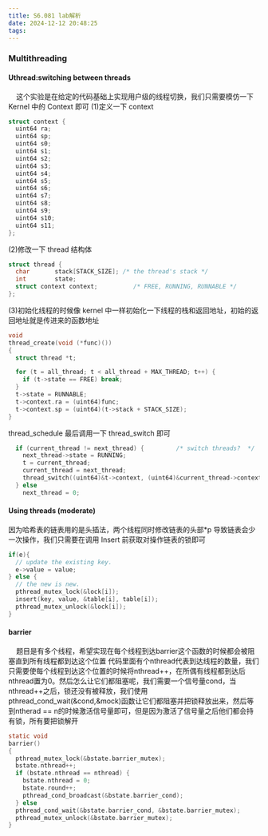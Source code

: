 ```yaml
---
title: S6.081 lab解析
date: 2024-12-12 20:48:25
tags:
---
```


### Multithreading

#### Uthread:switching between threads

&nbsp;&nbsp;&nbsp;&nbsp;这个实验是在给定的代码基础上实现用户级的线程切换，我们只需要模仿一下 Kernel 中的 Context 即可
(1)定义一下 context

```c
struct context {
  uint64 ra;
  uint64 sp;
  uint64 s0;
  uint64 s1;
  uint64 s2;
  uint64 s3;
  uint64 s4;
  uint64 s5;
  uint64 s6;
  uint64 s7;
  uint64 s8;
  uint64 s9;
  uint64 s10;
  uint64 s11;
};
```

(2)修改一下 thread 结构体

```c
struct thread {
  char       stack[STACK_SIZE]; /* the thread's stack */
  int        state;
  struct context context;          /* FREE, RUNNING, RUNNABLE */
};
```

(3)初始化线程的时候像 kernel 中一样初始化一下线程的栈和返回地址，初始的返回地址就是传进来的函数地址

```c
void
thread_create(void (*func)())
{
  struct thread *t;

  for (t = all_thread; t < all_thread + MAX_THREAD; t++) {
    if (t->state == FREE) break;
  }
  t->state = RUNNABLE;
  t->context.ra = (uint64)func;
  t->context.sp = (uint64)(t->stack + STACK_SIZE);
}
```

thread_schedule 最后调用一下 thread_switch 即可

```c
  if (current_thread != next_thread) {         /* switch threads?  */
    next_thread->state = RUNNING;
    t = current_thread;
    current_thread = next_thread;
    thread_switch((uint64)&t->context, (uint64)&current_thread->context);
  } else
    next_thread = 0;
```

#### Using threads (moderate)

因为哈希表的链表用的是头插法，两个线程同时修改链表的头部\*p 导致链表会少一次操作，我们只需要在调用 Insert 前获取对操作链表的锁即可

```c
if(e){
  // update the existing key.
  e->value = value;
} else {
  // the new is new.
  pthread_mutex_lock(&lock[i]);
  insert(key, value, &table[i], table[i]);
  pthread_mutex_unlock(&lock[i]);
}
```

#### barrier
&nbsp;&nbsp;&nbsp;&nbsp;题目是有多个线程，希望实现在每个线程到达barrier这个函数的时候都会被阻塞直到所有线程都到达这个位置
代码里面有个nthread代表到达线程的数量，我们只需要使每个线程到达这个位置的时候将nthread++，在所偶有线程都到达后nthread置为0。然后怎么让它们都阻塞呢，我们需要一个信号量cond，当nthread++之后，锁还没有被释放，我们使用pthread_cond_wait(&cond,&mock)函数让它们都阻塞并把锁释放出来，然后等到ntherad == n的时候激活信号量即可，但是因为激活了信号量之后他们都会持有锁，所有要把锁解开
```c
static void 
barrier()
{
  pthread_mutex_lock(&bstate.barrier_mutex);
  bstate.nthread++;
  if (bstate.nthread == nthread) {
    bstate.nthread = 0;
    bstate.round++;
    pthread_cond_broadcast(&bstate.barrier_cond);
  } else
  pthread_cond_wait(&bstate.barrier_cond, &bstate.barrier_mutex);
  pthread_mutex_unlock(&bstate.barrier_mutex);
}
```

